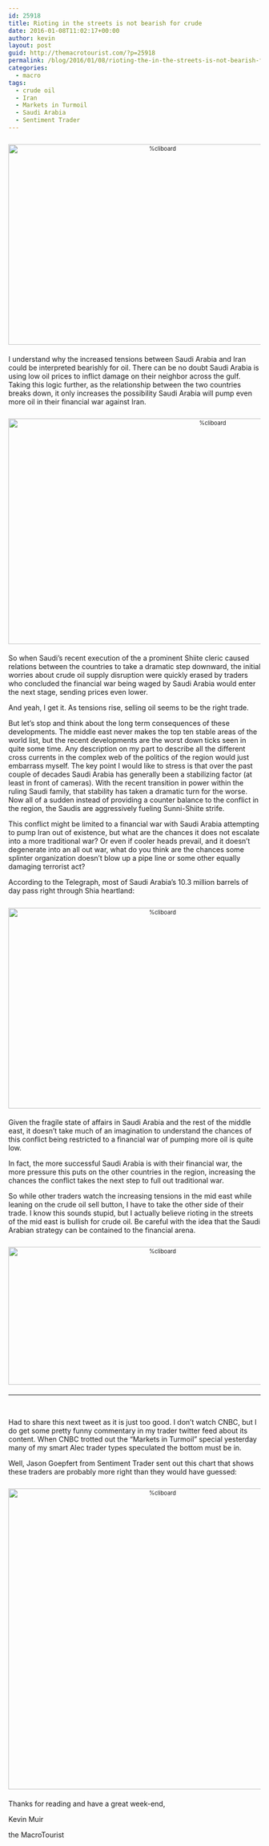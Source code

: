 ```yaml
---
id: 25918
title: Rioting in the streets is not bearish for crude
date: 2016-01-08T11:02:17+00:00
author: kevin
layout: post
guid: http://themacrotourist.com/?p=25918
permalink: /blog/2016/01/08/rioting-the-in-the-streets-is-not-bearish-for-crude/
categories:
  - macro
tags:
  - crude oil
  - Iran
  - Markets in Turmoil
  - Saudi Arabia
  - Sentiment Trader
---
```

<div style="width: image width px; font-size: 80%; text-align: center;">
  <a href="http://themacrotourist.com/pictures/SaudiJan0816.png"><img class="size-full wp-image-14271" style="padding-top: 1.0em; padding-bottom: 0.5em;" src="http://themacrotourist.com/pictures/SaudiJan0816.png" alt="%cliboard" width="600" height="400" /></a>
</div>

I understand why the increased tensions between Saudi Arabia and Iran could be interpreted bearishly for oil. There can be no doubt Saudi Arabia is using low oil prices to inflict damage on their neighbor across the gulf. Taking this logic further, as the relationship between the two countries breaks down, it only increases the possibility Saudi Arabia will pump even more oil in their financial war against Iran.

<div style="width: image width px; font-size: 80%; text-align: center;">
  <a href="http://themacrotourist.com/pictures/CLJan0816.png"><img class="size-full wp-image-14271" style="padding-top: 1.0em; padding-bottom: 0.5em;" src="http://themacrotourist.com/pictures/CLJan0816.png" alt="%cliboard" width="800" height="450" /></a>
</div>

So when Saudi&#8217;s recent execution of the a prominent Shiite cleric caused relations between the countries to take a dramatic step downward, the initial worries about crude oil supply disruption were quickly erased by traders who concluded the financial war being waged by Saudi Arabia would enter the next stage, sending prices even lower.

And yeah, I get it. As tensions rise, selling oil seems to be the right trade.

But let&#8217;s stop and think about the long term consequences of these developments. The middle east never makes the top ten stable areas of the world list, but the recent developments are the worst down ticks seen in quite some time. Any description on my part to describe all the different cross currents in the complex web of the politics of the region would just embarrass myself. The key point I would like to stress is that over the past couple of decades Saudi Arabia has generally been a stabilizing factor (at least in front of cameras). With the recent transition in power within the ruling Saudi family, that stability has taken a dramatic turn for the worse. Now all of a sudden instead of providing a counter balance to the conflict in the region, the Saudis are aggressively fueling Sunni-Shiite strife.

This conflict might be limited to a financial war with Saudi Arabia attempting to pump Iran out of existence, but what are the chances it does not escalate into a more traditional war? Or even if cooler heads prevail, and it doesn&#8217;t degenerate into an all out war, what do you think are the chances some splinter organization doesn&#8217;t blow up a pipe line or some other equally damaging terrorist act?

According to the Telegraph, most of Saudi Arabia&#8217;s 10.3 million barrels of day pass right through Shia heartland:

<div style="width: image width px; font-size: 80%; text-align: center;">
  <a href="http://themacrotourist.com/pictures/TelegraphJan0816.png"><img class="size-full wp-image-14271" style="padding-top: 1.0em; padding-bottom: 0.5em;" src="http://themacrotourist.com/pictures/TelegraphJan0816.png" alt="%cliboard" width="600" height="400" /></a>
</div>

Given the fragile state of affairs in Saudi Arabia and the rest of the middle east, it doesn&#8217;t take much of an imagination to understand the chances of this conflict being restricted to a financial war of pumping more oil is quite low.

In fact, the more successful Saudi Arabia is with their financial war, the more pressure this puts on the other countries in the region, increasing the chances the conflict takes the next step to full out traditional war.

So while other traders watch the increasing tensions in the mid east while leaning on the crude oil sell button, I have to take the other side of their trade. I know this sounds stupid, but I actually believe rioting in the streets of the mid east is bullish for crude oil. Be careful with the idea that the Saudi Arabian strategy can be contained to the financial arena.

<div style="width: image width px; font-size: 80%; text-align: center;">
  <a href="http://themacrotourist.com/pictures/LebowJan0816.png"><img class="size-full wp-image-14271" style="padding-top: 1.0em; padding-bottom: 0.5em;" src="http://themacrotourist.com/pictures/LebowJan0816.png" alt="%cliboard" width="600" height="275" /></a>
</div>

* * *

&nbsp;

Had to share this next tweet as it is just too good. I don&#8217;t watch CNBC, but I do get some pretty funny commentary in my trader twitter feed about its content. When CNBC trotted out the &#8220;Markets in Turmoil&#8221; special yesterday many of my smart Alec trader types speculated the bottom must be in.

Well, Jason Goepfert from Sentiment Trader sent out this chart that shows these traders are probably more right than they would have guessed:

<div style="width: image width px; font-size: 80%; text-align: center;">
  <a href="http://themacrotourist.com/pictures/SentJan0816.png"><img class="size-full wp-image-14271" style="padding-top: 1.0em; padding-bottom: 0.5em;" src="http://themacrotourist.com/pictures/SentJan0816.png" alt="%cliboard" width="600" height="600" /></a>
</div>

Thanks for reading and have a great week-end,
  
Kevin Muir
  
the MacroTourist
